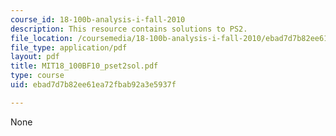 ```yaml
---
course_id: 18-100b-analysis-i-fall-2010
description: This resource contains solutions to PS2.
file_location: /coursemedia/18-100b-analysis-i-fall-2010/ebad7d7b82ee61ea72fbab92a3e5937f_MIT18_100BF10_pset2sol.pdf
file_type: application/pdf
layout: pdf
title: MIT18_100BF10_pset2sol.pdf
type: course
uid: ebad7d7b82ee61ea72fbab92a3e5937f

---
```

None